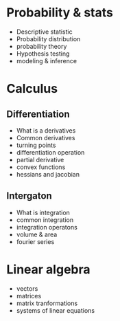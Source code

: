 # Probability & stats

- Descriptive statistic
- Probability distribution
- probability theory
- Hypothesis testing
- modeling & inference


# Calculus
## Differentiation
- What is a derivatives
- Common derivatives
- turning points
- differentiation operation
- partial derivative
- convex functions
- hessians and jacobian

## Intergaton
- What is integration
- common integration
- integration operatons
- volume & area
- fourier series

# Linear algebra
- vectors
- matrices
- matrix tranformations
- systems of linear equations


